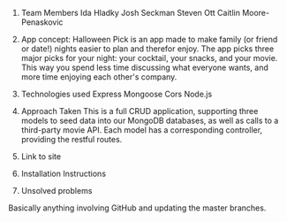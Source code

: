 1. Team Members
    Ida Hladky
    Josh Seckman
    Steven Ott
    Caitlin Moore-Penaskovic

2. App concept: Halloween Pick is an app made to make family (or friend or date!) nights easier to plan and therefor enjoy. The app picks three major picks for your night: your cocktail, your snacks, and your movie. This way you spend less time discussing what everyone wants, and more time enjoying each other's company.    


3. Technologies used
    Express
    Mongoose
    Cors
    Node.js


4. Approach Taken
    This is a full CRUD application, supporting three models to seed data into our MongoDB databases, as well as calls to a third-party movie API. 
    Each model has a corresponding controller, providing the restful routes. 



5. Link to site



6. Installation Instructions


7. Unsolved problems

Basically anything involving GitHub and updating the master branches. 